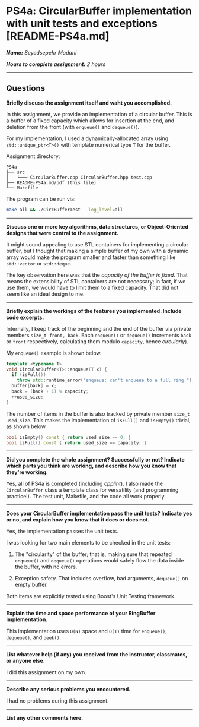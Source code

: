 # PS4a: CircularBuffer implementation with unit tests and exceptions [README-PS4a.md]

***Name:** Seyedsepehr Madani*

***Hours to complete assignment:** 2 hours*

---

## Questions

**Briefly discuss the assignment itself and waht you accomplished.**

In this assignment, we provide an implementation of a circular buffer. This is a buffer of a fixed capacity which allows for insertion at the end, and deletion from the front (with `enqueue()` and `dequeue()`).

For my implementation, I used a dynamically-allocated array using `std::unique_ptr<T>()` with template numerical type `T` for the buffer.

Assignment directory:

```text
PS4a
├── src
│   └─── CircularBuffer.cpp CircularBuffer.hpp test.cpp
├── README-PS4a.md/pdf (this file)
└── Makefile
```

The program can be run via:

```Bash
make all && ./CircBufferTest --log_level=all
```

---

**Discuss one or more key algorithms, data structures, or Object-Oriented designs that were central to the assignment.**

It might sound appealing to use STL containers for implementing a circular buffer, but I thought that making a simple buffer of my own with a dynamic array would make the program smaller and faster than something like `std::vector` or `std::deque`.

The key observation here was that the *capacity of the buffer is fixed*. That means the extensibility of STL containers are not necessary; in fact, if we use them, we would have to limit them to a fixed capacity. That did not seem like an ideal design to me.

---

**Briefly explain the workings of the features you implemented. Include code excerpts.**

Internally, I keep track of the beginning and the end of the buffer via private members `size_t front, back`.
Each `enqueue()` or `dequeue()` increments `back` or `front` respectively, calculating them modulo `capacity`, hence *circularly*).

My `enqueue()` example is shown below.

```c++
template <typename T>
void CircularBuffer<T>::enqueue(T x) {
  if (isFull())
    throw std::runtime_error("enqueue: can't enqueue to a full ring.");
  buffer[back] = x;
  back = (back + 1) % capacity;
  ++used_size;
}
```

The number of items in the buffer is also tracked by private member `size_t used_size`. This makes the implementation of `isFull()` and `isEmpty()` trivial, as shown below.

```c++
bool isEmpty() const { return used_size == 0; }
bool isFull() const { return used_size == capacity; }
```

---

**Did you complete the whole assignment? Successfully or not? Indicate which parts you think are working, and describe how you know that they're working.**

Yes, all of PS4a is completed (including _cpplint_). I also made the `CircularBuffer` class a template class for versatility (and programming practice!). The test unit, Makefile, and the code all work properly.

---

**Does your CircularBuffer implementation pass the unit tests? Indicate yes or no, and explain how you know that it does or does not.**

Yes, the implementation passes the unit tests.

I was looking for two main elements to be checked in the unit tests:

1. The "circularity" of the buffer; that is, making sure that repeated `enqueue()` and `dequeue()` operations would safely flow the data inside the buffer, with no errors.

2. Exception safety. That includes overflow, bad arguments, `dequeue()` on empty buffer.

Both items are explicitly tested using Boost's Unit Testing framework.

---

**Explain the time and space performance of your RingBuffer implementation.**

This implementation uses `O(N)` space and `O(1)` time for `enqueue()`, `dequeue()`, and `peek()`.

---

**List whatever help (if any) you received from the instructor, classmates, or anyone else.**

I did this assignment on my own.

---

**Describe any serious problems you encountered.**

I had no problems during this assignment.

---

**List any other comments here.**
